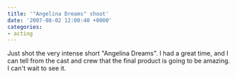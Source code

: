 ```yaml
---
title: '"Angelina Dreams" shoot'
date: '2007-08-02 12:00:40 +0000'
categories:
- acting
---
```

Just shot the very intense short "Angelina Dreams". I had a great time, and I
can tell from the cast and crew that the final product is going to be amazing.
I can't wait to see it.

